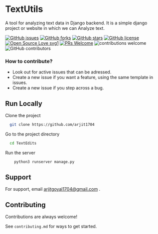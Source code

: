 # TextUtils

A tool for analyzing text data in Django backend.
It is a simple django project or website in which we can Analyze text.

[![GitHub issues](https://img.shields.io/github/issues/arjit1704/textEdits)](https://github.com/arjit1704/textEdits/issues)
[![GitHub forks](https://img.shields.io/github/forks/arjit1704/textEdits)](https://github.com/arjit1704/textEdits/network)
[![GitHub stars](https://img.shields.io/github/stars/arjit1704/textEdits)](https://github.com/arjit1704/textEdits/stargazers)
[![GitHub license](https://img.shields.io/github/license/arjit1704/textEdits)](https://github.com/arjit1704/textEdits/blob/main/LICENSE)
[![Open Source Love svg1](https://badges.frapsoft.com/os/v1/open-source.svg?v=103)](https://github.com/ellerbrock/open-source-badges/) [![PRs Welcome](https://img.shields.io/badge/PRs-welcome-brightgreen.svg?style=flat-square)](http://makeapullrequest.com) ![contributions welcome](https://img.shields.io/static/v1.svg?label=Contributions&message=Welcome&color=0059b3&style=flat-square) ![GitHub contributors](https://img.shields.io/github/contributors-anon/arjit1704/textEdits) 

### How to contribute?
- Look out for active issues that can be adressed.
- Create a new issue if you want a feature, using the same template in issues.
- Create a new issue if you step across a bug.

## Run Locally

Clone the project

```bash
  git clone https://github.com/arjit1704
```

Go to the project directory

```bash
  cd TextEdits
```

Run the server

```bash
    python3 runserver manage.py
```

## Support

For support, email arjitgoyal1704@gmail.com .

## Contributing

Contributions are always welcome!

See `contributing.md` for ways to get started.
